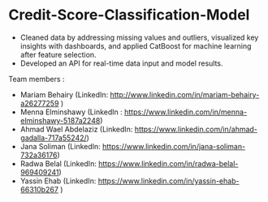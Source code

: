 # Credit-Score-Classification-Model

* Cleaned data by addressing missing values and outliers, visualized key insights with
dashboards, and applied CatBoost for machine learning after feature selection.
* Developed an API for real-time data input and model results.

Team members :

* Mariam Behairy (LinkedIn: http://www.linkedin.com/in/mariam-behairy-a26277259 )
* Menna Elminshawy (LinkedIn : https://www.linkedin.com/in/menna-elminshawy-5187a2248)
* Ahmad Wael Abdelaziz (LinkedIn: https://www.linkedin.com/in/ahmad-gadalla-717a55242/)
* Jana Soliman (LinkedIn: https://www.linkedin.com/in/jana-soliman-732a36176)
* Radwa Belal (LinkedIn: https://www.linkedin.com/in/radwa-belal-969409241)
* Yassin Ehab (LinkedIn: https://www.linkedin.com/in/yassin-ehab-66310b267 )

